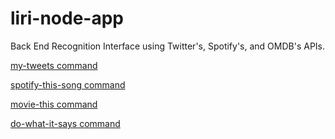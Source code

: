 # liri-node-app

Back End Recognition Interface using Twitter's, Spotify's, and OMDB's APIs.

[my-tweets command](https://giphy.com/gifs/xUNda4i78wK52BgyDS)

[spotify-this-song command](https://giphy.com/gifs/xT1R9GtLM7OIHpsjqo)

[movie-this command](https://giphy.com/gifs/xT1Ra6cTpTWd4BENig)

[do-what-it-says command](https://giphy.com/gifs/3ohjULDxlrQWYXTRtK)